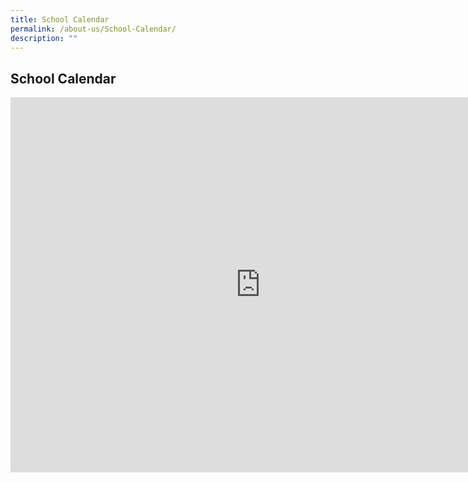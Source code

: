 ```yaml
---
title: School Calendar
permalink: /about-us/School-Calendar/
description: ""
---
```

## School Calendar 

<iframe src="https://calendar.google.com/calendar/embed?src=om4mm8efhgt70f0aliqp0hrk9g%40group.calendar.google.com&ctz=Asia%2FSingapore" style="border: 0" width="800" height="600" frameborder="0" scrolling="no"></iframe> 